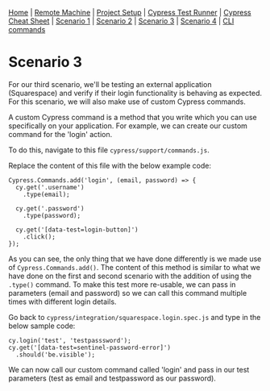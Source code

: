[Home](/README.md) |
[Remote Machine](https://rdp.devopsplayground.com/#/) |
[Project Setup](project-setup.md) |
[Cypress Test Runner](cypress-test-runner.md) |
[Cypress Cheat Sheet](cheat-sheet.md) |
[Scenario 1](scenario1.md) |
[Scenario 2](scenario2.md) |
[Scenario 3](scenario3.md) |
[Scenario 4](scenario4.md) |
[CLI commands](cli-commands.md)

# Scenario 3

For our third scenario, we'll be testing an external application (Squarespace) and verify if their login functionality is behaving as expected. For this scenario, we will also make use of custom Cypress commands.

A custom Cypress command is a method that you write which you can use specifically on your application. For example, we can create our custom command for the 'login' action.

To do this, navigate to this file `cypress/support/commands.js`.

Replace the content of this file with the below example code:

```
Cypress.Commands.add('login', (email, password) => {
  cy.get('.username')
    .type(email);

  cy.get('.password')
    .type(password);

  cy.get('[data-test=login-button]')
    .click();
});
```

As you can see, the only thing that we have done differently is we made use of `Cypress.Commands.add()`. The content of this method is similar to what we have done on the first and second scenario with the addition of using the `.type()` command. To make this test more re-usable, we can pass in parameters (email and password) so we can call this command multiple times with different login details.

Go back to `cypress/integration/squarespace.login.spec.js` and type in the below sample code:

```
cy.login('test', 'testpasssword');
cy.get('[data-test=sentinel-password-error]')
  .should('be.visible');
```

We can now call our custom command called 'login' and pass in our test parameters (test as email and testpassword as our password).
